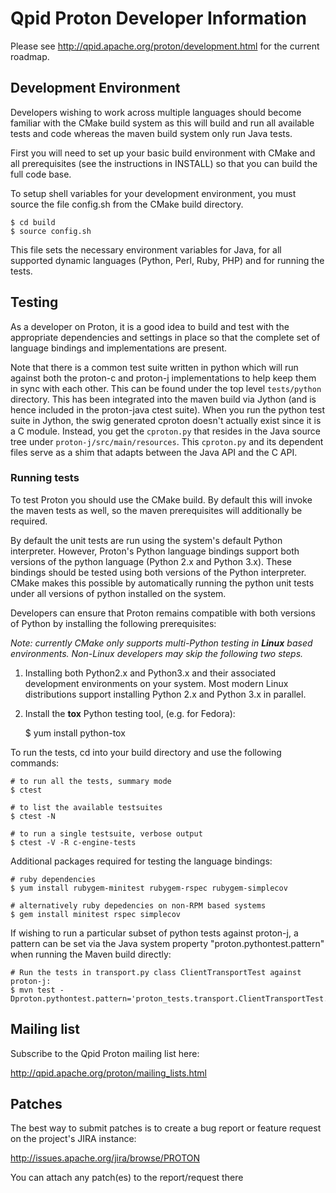 Qpid Proton Developer Information
=================================

Please see http://qpid.apache.org/proton/development.html for the current
roadmap.

Development Environment
-----------------------

Developers wishing to work across multiple languages should become
familiar with the CMake build system as this will build and run all
available tests and code whereas the maven build system only run Java
tests.

First you will need to set up your basic build environment with CMake and all
prerequisites (see the instructions in INSTALL) so that you can build the full
code base.

To setup shell variables for your development environment, you must source
the file config.sh from the CMake build directory.

    $ cd build
    $ source config.sh

This file sets the necessary environment variables for Java, for all supported
dynamic languages (Python, Perl, Ruby, PHP) and for running the tests.

Testing
-------

As a developer on Proton, it is a good idea to build and test with the
appropriate dependencies and settings in place so that the complete set of
language bindings and implementations are present.

Note that there is a common test suite written in python which will run against
both the proton-c and proton-j implementations to help keep them in sync with
each other. This can be found under the top level `tests/python` directory.
This has been integrated into the maven build via Jython (and is hence included
in the proton-java ctest suite). When you run the python test suite in
Jython, the swig generated cproton doesn't actually exist since it is a C
module. Instead, you get the `cproton.py` that resides in the Java source tree
under `proton-j/src/main/resources`.  This `cproton.py` and its dependent files
serve as a shim that adapts between the Java API and the C API.


### Running tests

To test Proton you should use the CMake build. By default this will invoke the
maven tests as well, so the maven prerequisites will additionally be required.

By default the unit tests are run using the system's default Python
interpreter.  However, Proton's Python language bindings support both
versions of the python language (Python 2.x and Python 3.x).  These
bindings should be tested using both versions of the Python
interpreter.  CMake makes this possible by automatically running the
python unit tests under all versions of python installed on the
system.

Developers can ensure that Proton remains compatible with both
versions of Python by installing the following prerequisites:

_Note: currently CMake only supports multi-Python testing in **Linux**
based environments.  Non-Linux developers may skip the following two
steps._

1. Installing both Python2.x and Python3.x and their associated
development environments on your system.  Most modern Linux
distributions support installing Python 2.x and Python 3.x in
parallel.

2. Install the **tox** Python testing tool, (e.g. for Fedora):

   $ yum install python-tox


To run the tests, cd into your build directory and use the following commands:

    # to run all the tests, summary mode
    $ ctest

    # to list the available testsuites
    $ ctest -N

    # to run a single testsuite, verbose output
    $ ctest -V -R c-engine-tests

Additional packages required for testing the language bindings:

    # ruby dependencies
    $ yum install rubygem-minitest rubygem-rspec rubygem-simplecov

    # alternatively ruby depedencies on non-RPM based systems
    $ gem install minitest rspec simplecov

If wishing to run a particular subset of python tests against proton-j, a
pattern can be set via the Java system property "proton.pythontest.pattern"
when running the Maven build directly:

    # Run the tests in transport.py class ClientTransportTest against proton-j:
    $ mvn test -Dproton.pythontest.pattern='proton_tests.transport.ClientTransportTest.*'


Mailing list
------------

Subscribe to the Qpid Proton mailing list here:

  http://qpid.apache.org/proton/mailing_lists.html


Patches
-------

The best way to submit patches is to create a bug report or feature request
on the project's JIRA instance:

  http://issues.apache.org/jira/browse/PROTON

You can attach any patch(es) to the report/request there
